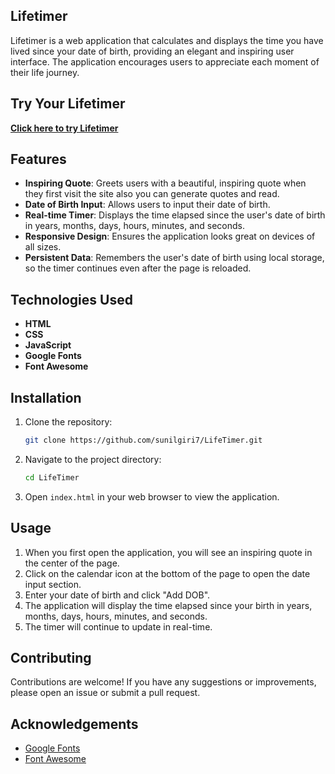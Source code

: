## Lifetimer
<p>Lifetimer is a web application that calculates and displays the time you have lived since your date of birth, providing an elegant and inspiring user interface. The application encourages users to appreciate each moment of their life journey.</p>

## Try Your Lifetimer

**[Click here to try Lifetimer](https://main--profound-crumble-1d51aa.netlify.app/)**

## Features

- **Inspiring Quote**: Greets users with a beautiful, inspiring quote when they first visit the site also you can generate quotes and read.
- **Date of Birth Input**: Allows users to input their date of birth.
- **Real-time Timer**: Displays the time elapsed since the user's date of birth in years, months, days, hours, minutes, and seconds.
- **Responsive Design**: Ensures the application looks great on devices of all sizes.
- **Persistent Data**: Remembers the user's date of birth using local storage, so the timer continues even after the page is reloaded.

## Technologies Used

- **HTML**
- **CSS**
- **JavaScript**
- **Google Fonts**
- **Font Awesome**

## Installation

1. Clone the repository:
    ```bash
    git clone https://github.com/sunilgiri7/LifeTimer.git
    ```

2. Navigate to the project directory:
    ```bash
    cd LifeTimer
    ```

3. Open `index.html` in your web browser to view the application.

## Usage

1. When you first open the application, you will see an inspiring quote in the center of the page.
2. Click on the calendar icon at the bottom of the page to open the date input section.
3. Enter your date of birth and click "Add DOB".
4. The application will display the time elapsed since your birth in years, months, days, hours, minutes, and seconds.
5. The timer will continue to update in real-time.

## Contributing

Contributions are welcome! If you have any suggestions or improvements, please open an issue or submit a pull request.

## Acknowledgements

- [Google Fonts](https://fonts.google.com/)
- [Font Awesome](https://fontawesome.com/)
